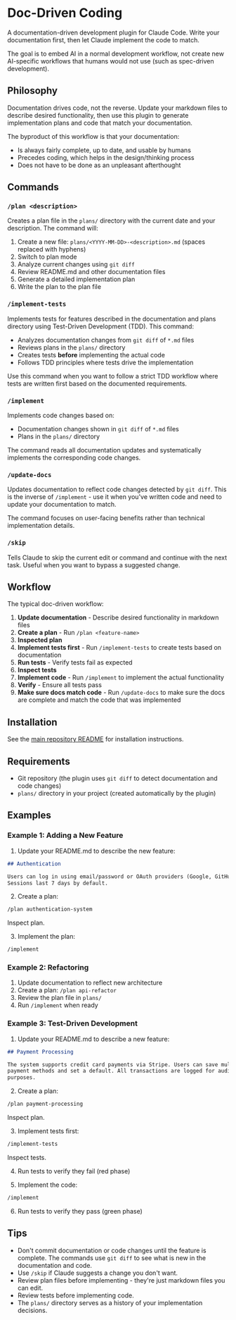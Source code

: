 # Doc-Driven Coding

A documentation-driven development plugin for Claude Code. Write your
documentation first, then let Claude implement the code to match.

The goal is to embed AI in a normal development workflow, not create
new AI-specific workflows that humans would not use (such as spec-driven
development).

## Philosophy

Documentation drives code, not the reverse. Update your markdown files to
describe desired functionality, then use this plugin to generate implementation
plans and code that match your documentation.

The byproduct of this workflow is that your documentation:

- Is always fairly complete, up to date, and usable by humans
- Precedes coding, which helps in the design/thinking process
- Does not have to be done as an unpleasant afterthought

## Commands

### `/plan <description>`

Creates a plan file in the `plans/` directory with the current date and your
description. The command will:

1. Create a new file: `plans/<YYYY-MM-DD>-<description>.md` (spaces replaced
   with hyphens)
2. Switch to plan mode
3. Analyze current changes using `git diff`
4. Review README.md and other documentation files
5. Generate a detailed implementation plan
6. Write the plan to the plan file

### `/implement-tests`

Implements tests for features described in the documentation and plans directory
using Test-Driven Development (TDD). This command:

- Analyzes documentation changes from `git diff` of `*.md` files
- Reviews plans in the `plans/` directory
- Creates tests **before** implementing the actual code
- Follows TDD principles where tests drive the implementation

Use this command when you want to follow a strict TDD workflow where tests are
written first based on the documented requirements.

### `/implement`

Implements code changes based on:

- Documentation changes shown in `git diff` of `*.md` files
- Plans in the `plans/` directory

The command reads all documentation updates and systematically implements the
corresponding code changes.

### `/update-docs`

Updates documentation to reflect code changes detected by `git diff`. This is
the inverse of `/implement` - use it when you've written code and need to update
your documentation to match.

The command focuses on user-facing benefits rather than technical implementation
details.

### `/skip`

Tells Claude to skip the current edit or command and continue with the next
task. Useful when you want to bypass a suggested change.

## Workflow

The typical doc-driven workflow:

1. **Update documentation** - Describe desired functionality in markdown files
2. **Create a plan** - Run `/plan <feature-name>`
3. **Inspected plan**
4. **Implement tests first** - Run `/implement-tests` to create tests based on
   documentation
5. **Run tests** - Verify tests fail as expected
6. **Inspect tests**
7. **Implement code** - Run `/implement` to implement the actual functionality
8. **Verify** - Ensure all tests pass
9. **Make sure docs match code** - Run `/update-docs` to make sure the docs are
   complete and match the code that was implemented

## Installation

See the [main repository README](https://github.com/cbrake/claude-plugins) for
installation instructions.

## Requirements

- Git repository (the plugin uses `git diff` to detect documentation and code
  changes)
- `plans/` directory in your project (created automatically by the plugin)

## Examples

### Example 1: Adding a New Feature

1. Update your README.md to describe the new feature:

```markdown
## Authentication

Users can log in using email/password or OAuth providers (Google, GitHub).
Sessions last 7 days by default.
```

2. Create a plan:

```bash
/plan authentication-system
```
Inspect plan.

3. Implement the plan:

```bash
/implement
```

### Example 2: Refactoring

1. Update documentation to reflect new architecture
2. Create a plan: `/plan api-refactor`
3. Review the plan file in `plans/`
4. Run `/implement` when ready

### Example 3: Test-Driven Development

1. Update your README.md to describe a new feature:

```markdown
## Payment Processing

The system supports credit card payments via Stripe. Users can save multiple
payment methods and set a default. All transactions are logged for audit
purposes.
```

2. Create a plan:

```bash
/plan payment-processing
```
Inspect plan.

3. Implement tests first:

```bash
/implement-tests
```

Inspect tests.

4. Run tests to verify they fail (red phase)

5. Implement the code:

```bash
/implement
```

6. Run tests to verify they pass (green phase)

## Tips

- Don't commit documentation or code changes until the feature is complete. The
  commands use `git diff` to see what is new in the documentation and code.
- Use `/skip` if Claude suggests a change you don't want.
- Review plan files before implementing - they're just markdown files you can
  edit.
- Review tests before implementing code.
- The `plans/` directory serves as a history of your implementation decisions.
